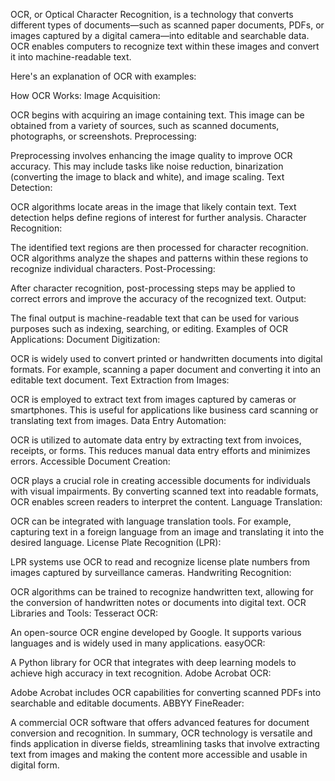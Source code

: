OCR, or Optical Character Recognition, is a technology that converts different types of documents—such as scanned paper documents, PDFs, or images captured by a digital camera—into editable and searchable data. OCR enables computers to recognize text within these images and convert it into machine-readable text.

Here's an explanation of OCR with examples:

How OCR Works:
Image Acquisition:

OCR begins with acquiring an image containing text. This image can be obtained from a variety of sources, such as scanned documents, photographs, or screenshots.
Preprocessing:

Preprocessing involves enhancing the image quality to improve OCR accuracy. This may include tasks like noise reduction, binarization (converting the image to black and white), and image scaling.
Text Detection:

OCR algorithms locate areas in the image that likely contain text. Text detection helps define regions of interest for further analysis.
Character Recognition:

The identified text regions are then processed for character recognition. OCR algorithms analyze the shapes and patterns within these regions to recognize individual characters.
Post-Processing:

After character recognition, post-processing steps may be applied to correct errors and improve the accuracy of the recognized text.
Output:

The final output is machine-readable text that can be used for various purposes such as indexing, searching, or editing.
Examples of OCR Applications:
Document Digitization:

OCR is widely used to convert printed or handwritten documents into digital formats. For example, scanning a paper document and converting it into an editable text document.
Text Extraction from Images:

OCR is employed to extract text from images captured by cameras or smartphones. This is useful for applications like business card scanning or translating text from images.
Data Entry Automation:

OCR is utilized to automate data entry by extracting text from invoices, receipts, or forms. This reduces manual data entry efforts and minimizes errors.
Accessible Document Creation:

OCR plays a crucial role in creating accessible documents for individuals with visual impairments. By converting scanned text into readable formats, OCR enables screen readers to interpret the content.
Language Translation:

OCR can be integrated with language translation tools. For example, capturing text in a foreign language from an image and translating it into the desired language.
License Plate Recognition (LPR):

LPR systems use OCR to read and recognize license plate numbers from images captured by surveillance cameras.
Handwriting Recognition:

OCR algorithms can be trained to recognize handwritten text, allowing for the conversion of handwritten notes or documents into digital text.
OCR Libraries and Tools:
Tesseract OCR:

An open-source OCR engine developed by Google. It supports various languages and is widely used in many applications.
easyOCR:

A Python library for OCR that integrates with deep learning models to achieve high accuracy in text recognition.
Adobe Acrobat OCR:

Adobe Acrobat includes OCR capabilities for converting scanned PDFs into searchable and editable documents.
ABBYY FineReader:

A commercial OCR software that offers advanced features for document conversion and recognition.
In summary, OCR technology is versatile and finds application in diverse fields, streamlining tasks that involve extracting text from images and making the content more accessible and usable in digital form.
